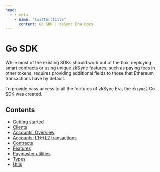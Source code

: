 ```yaml
---
head:
  - - meta
    - name: "twitter:title"
      content: Go SDK | zkSync Era Docs
---
```


# Go SDK

While most of the existing SDKs should work out of the box, deploying smart contracts or using unique zkSync features, such as paying fees in other tokens, requires providing additional fields to those that Ethereum transactions have by default.

To provide easy access to all the features of zkSync Era, the `zksync2` Go SDK was created.

## Contents

- [Getting started](getting-started.md)
- [Clients](clients.md)
- [Accounts: Overview](accounts.md)
- [Accounts: L1<->L2 transactions](accounts-l1-l2.md)
- [Contracts](contracts.md)
- [Features](features.md)
- [Paymaster utilities](paymaster-utils.md)
- [Types](types/intro.md)
- [Utils](utils.md)
